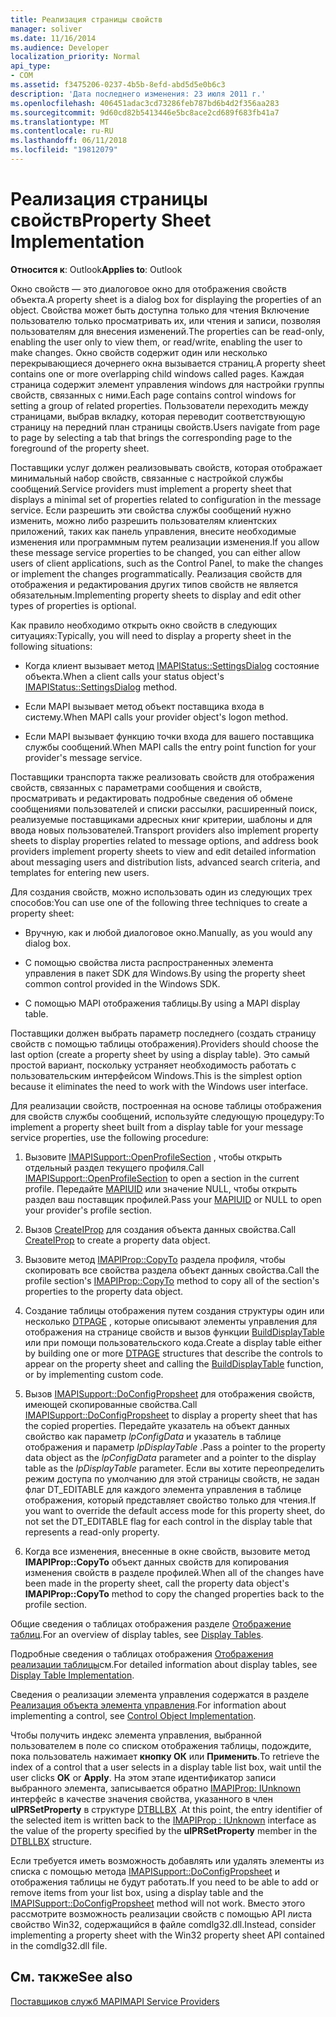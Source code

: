 ```yaml
---
title: Реализация страницы свойств
manager: soliver
ms.date: 11/16/2014
ms.audience: Developer
localization_priority: Normal
api_type:
- COM
ms.assetid: f3475206-0237-4b5b-8efd-abd5d5e0b6c3
description: 'Дата последнего изменения: 23 июля 2011 г.'
ms.openlocfilehash: 406451adac3cd73286feb787bd6b4d2f356aa283
ms.sourcegitcommit: 9d60cd82b5413446e5bc8ace2cd689f683fb41a7
ms.translationtype: MT
ms.contentlocale: ru-RU
ms.lasthandoff: 06/11/2018
ms.locfileid: "19812079"
---
```

# <a name="property-sheet-implementation"></a><span data-ttu-id="374c1-103">Реализация страницы свойств</span><span class="sxs-lookup"><span data-stu-id="374c1-103">Property Sheet Implementation</span></span>

  
  
<span data-ttu-id="374c1-104">**Относится к**: Outlook</span><span class="sxs-lookup"><span data-stu-id="374c1-104">**Applies to**: Outlook</span></span> 
  
<span data-ttu-id="374c1-105">Окно свойств — это диалоговое окно для отображения свойств объекта.</span><span class="sxs-lookup"><span data-stu-id="374c1-105">A property sheet is a dialog box for displaying the properties of an object.</span></span> <span data-ttu-id="374c1-106">Свойства может быть доступна только для чтения Включение пользователю только просматривать их, или чтения и записи, позволяя пользователям для внесения изменений.</span><span class="sxs-lookup"><span data-stu-id="374c1-106">The properties can be read-only, enabling the user only to view them, or read/write, enabling the user to make changes.</span></span> <span data-ttu-id="374c1-107">Окно свойств содержит один или несколько перекрывающиеся дочернего окна вызывается страниц.</span><span class="sxs-lookup"><span data-stu-id="374c1-107">A property sheet contains one or more overlapping child windows called pages.</span></span> <span data-ttu-id="374c1-108">Каждая страница содержит элемент управления windows для настройки группы свойств, связанных с ними.</span><span class="sxs-lookup"><span data-stu-id="374c1-108">Each page contains control windows for setting a group of related properties.</span></span> <span data-ttu-id="374c1-109">Пользователи переходить между страницами, выбрав вкладку, которая переводит соответствующую страницу на передний план страницы свойств.</span><span class="sxs-lookup"><span data-stu-id="374c1-109">Users navigate from page to page by selecting a tab that brings the corresponding page to the foreground of the property sheet.</span></span>
  
<span data-ttu-id="374c1-110">Поставщики услуг должен реализовывать свойств, которая отображает минимальный набор свойств, связанные с настройкой службы сообщений.</span><span class="sxs-lookup"><span data-stu-id="374c1-110">Service providers must implement a property sheet that displays a minimal set of properties related to configuration in the message service.</span></span> <span data-ttu-id="374c1-111">Если разрешить эти свойства службы сообщений нужно изменить, можно либо разрешить пользователям клиентских приложений, таких как панель управления, внесите необходимые изменения или программным путем реализации изменения.</span><span class="sxs-lookup"><span data-stu-id="374c1-111">If you allow these message service properties to be changed, you can either allow users of client applications, such as the Control Panel, to make the changes or implement the changes programmatically.</span></span> <span data-ttu-id="374c1-112">Реализация свойств для отображения и редактирования других типов свойств не является обязательным.</span><span class="sxs-lookup"><span data-stu-id="374c1-112">Implementing property sheets to display and edit other types of properties is optional.</span></span> 
  
<span data-ttu-id="374c1-113">Как правило необходимо открыть окно свойств в следующих ситуациях:</span><span class="sxs-lookup"><span data-stu-id="374c1-113">Typically, you will need to display a property sheet in the following situations:</span></span>
  
- <span data-ttu-id="374c1-114">Когда клиент вызывает метод [IMAPIStatus::SettingsDialog](imapistatus-settingsdialog.md) состояние объекта.</span><span class="sxs-lookup"><span data-stu-id="374c1-114">When a client calls your status object's [IMAPIStatus::SettingsDialog](imapistatus-settingsdialog.md) method.</span></span> 
    
- <span data-ttu-id="374c1-115">Если MAPI вызывает метод объект поставщика входа в систему.</span><span class="sxs-lookup"><span data-stu-id="374c1-115">When MAPI calls your provider object's logon method.</span></span>
    
- <span data-ttu-id="374c1-116">Если MAPI вызывает функцию точки входа для вашего поставщика службы сообщений.</span><span class="sxs-lookup"><span data-stu-id="374c1-116">When MAPI calls the entry point function for your provider's message service.</span></span>
    
<span data-ttu-id="374c1-117">Поставщики транспорта также реализовать свойств для отображения свойств, связанных с параметрами сообщения и свойств, просматривать и редактировать подробные сведения об обмене сообщениями пользователей и списки рассылки, расширенный поиск, реализуемые поставщиками адресных книг критерии, шаблоны и для ввода новых пользователей.</span><span class="sxs-lookup"><span data-stu-id="374c1-117">Transport providers also implement property sheets to display properties related to message options, and address book providers implement property sheets to view and edit detailed information about messaging users and distribution lists, advanced search criteria, and templates for entering new users.</span></span>
  
<span data-ttu-id="374c1-118">Для создания свойств, можно использовать один из следующих трех способов:</span><span class="sxs-lookup"><span data-stu-id="374c1-118">You can use one of the following three techniques to create a property sheet:</span></span>
  
- <span data-ttu-id="374c1-119">Вручную, как и любой диалоговое окно.</span><span class="sxs-lookup"><span data-stu-id="374c1-119">Manually, as you would any dialog box.</span></span>
    
- <span data-ttu-id="374c1-120">С помощью свойства листа распространенных элемента управления в пакет SDK для Windows.</span><span class="sxs-lookup"><span data-stu-id="374c1-120">By using the property sheet common control provided in the Windows SDK.</span></span>
    
- <span data-ttu-id="374c1-121">С помощью MAPI отображения таблицы.</span><span class="sxs-lookup"><span data-stu-id="374c1-121">By using a MAPI display table.</span></span>
    
<span data-ttu-id="374c1-122">Поставщики должен выбрать параметр последнего (создать страницу свойств с помощью таблицы отображения).</span><span class="sxs-lookup"><span data-stu-id="374c1-122">Providers should choose the last option (create a property sheet by using a display table).</span></span> <span data-ttu-id="374c1-123">Это самый простой вариант, поскольку устраняет необходимость работать с пользовательским интерфейсом Windows.</span><span class="sxs-lookup"><span data-stu-id="374c1-123">This is the simplest option because it eliminates the need to work with the Windows user interface.</span></span> 
  
<span data-ttu-id="374c1-124">Для реализации свойств, построенная на основе таблицы отображения для свойств службы сообщений, используйте следующую процедуру:</span><span class="sxs-lookup"><span data-stu-id="374c1-124">To implement a property sheet built from a display table for your message service properties, use the following procedure:</span></span>
  
1. <span data-ttu-id="374c1-125">Вызовите [IMAPISupport::OpenProfileSection](imapisupport-openprofilesection.md) , чтобы открыть отдельный раздел текущего профиля.</span><span class="sxs-lookup"><span data-stu-id="374c1-125">Call [IMAPISupport::OpenProfileSection](imapisupport-openprofilesection.md) to open a section in the current profile.</span></span> <span data-ttu-id="374c1-126">Передайте [MAPIUID](mapiuid.md) или значение NULL, чтобы открыть раздел ваш поставщик профилей.</span><span class="sxs-lookup"><span data-stu-id="374c1-126">Pass your [MAPIUID](mapiuid.md) or NULL to open your provider's profile section.</span></span> 
    
2. <span data-ttu-id="374c1-127">Вызов [CreateIProp](createiprop.md) для создания объекта данных свойства.</span><span class="sxs-lookup"><span data-stu-id="374c1-127">Call [CreateIProp](createiprop.md) to create a property data object.</span></span> 
    
3. <span data-ttu-id="374c1-128">Вызовите метод [IMAPIProp::CopyTo](imapiprop-copyto.md) раздела профиля, чтобы скопировать все свойства раздела объект данных свойства.</span><span class="sxs-lookup"><span data-stu-id="374c1-128">Call the profile section's [IMAPIProp::CopyTo](imapiprop-copyto.md) method to copy all of the section's properties to the property data object.</span></span> 
    
4. <span data-ttu-id="374c1-129">Создание таблицы отображения путем создания структуры один или несколько [DTPAGE](dtpage.md) , которые описывают элементы управления для отображения на странице свойств и вызов функции [BuildDisplayTable](builddisplaytable.md) или при помощи пользовательского кода.</span><span class="sxs-lookup"><span data-stu-id="374c1-129">Create a display table either by building one or more [DTPAGE](dtpage.md) structures that describe the controls to appear on the property sheet and calling the [BuildDisplayTable](builddisplaytable.md) function, or by implementing custom code.</span></span> 
    
5. <span data-ttu-id="374c1-130">Вызов [IMAPISupport::DoConfigPropsheet](imapisupport-doconfigpropsheet.md) для отображения свойств, имеющей скопированные свойства.</span><span class="sxs-lookup"><span data-stu-id="374c1-130">Call [IMAPISupport::DoConfigPropsheet](imapisupport-doconfigpropsheet.md) to display a property sheet that has the copied properties.</span></span> <span data-ttu-id="374c1-131">Передайте указатель на объект данных свойство как параметр _lpConfigData_ и указатель в таблице отображения и параметр _lpDisplayTable_ .</span><span class="sxs-lookup"><span data-stu-id="374c1-131">Pass a pointer to the property data object as the  _lpConfigData_ parameter and a pointer to the display table as the  _lpDisplayTable_ parameter.</span></span> <span data-ttu-id="374c1-132">Если вы хотите переопределить режим доступа по умолчанию для этой страницы свойств, не задан флаг DT_EDITABLE для каждого элемента управления в таблице отображения, который представляет свойство только для чтения.</span><span class="sxs-lookup"><span data-stu-id="374c1-132">If you want to override the default access mode for this property sheet, do not set the DT_EDITABLE flag for each control in the display table that represents a read-only property.</span></span> 
    
6. <span data-ttu-id="374c1-133">Когда все изменения, внесенные в окне свойств, вызовите метод **IMAPIProp::CopyTo** объект данных свойств для копирования изменения свойств в разделе профилей.</span><span class="sxs-lookup"><span data-stu-id="374c1-133">When all of the changes have been made in the property sheet, call the property data object's **IMAPIProp::CopyTo** method to copy the changed properties back to the profile section.</span></span> 
    
<span data-ttu-id="374c1-134">Общие сведения о таблицах отображения разделе [Отображение таблиц](display-tables.md).</span><span class="sxs-lookup"><span data-stu-id="374c1-134">For an overview of display tables, see [Display Tables](display-tables.md).</span></span> 
  
<span data-ttu-id="374c1-135">Подробные сведения о таблицах отображения [Отображения реализации таблицы](display-table-implementation.md)см.</span><span class="sxs-lookup"><span data-stu-id="374c1-135">For detailed information about display tables, see [Display Table Implementation](display-table-implementation.md).</span></span> 
  
<span data-ttu-id="374c1-136">Сведения о реализации элемента управления содержатся в разделе [Реализация объекта элемента управления](control-object-implementation.md).</span><span class="sxs-lookup"><span data-stu-id="374c1-136">For information about implementing a control, see [Control Object Implementation](control-object-implementation.md).</span></span>
  
<span data-ttu-id="374c1-137">Чтобы получить индекс элемента управления, выбранной пользователем в поле со списком отображения таблицы, подождите, пока пользователь нажимает **кнопку ОК** или **Применить**.</span><span class="sxs-lookup"><span data-stu-id="374c1-137">To retrieve the index of a control that a user selects in a display table list box, wait until the user clicks **OK** or **Apply**.</span></span> <span data-ttu-id="374c1-138">На этом этапе идентификатор записи выбранного элемента, записывается обратно [IMAPIProp: IUnknown](imapipropiunknown.md) интерфейс в качестве значения свойства, указанного в член **ulPRSetProperty** в структуре [DTBLLBX](dtbllbx.md) .</span><span class="sxs-lookup"><span data-stu-id="374c1-138">At this point, the entry identifier of the selected item is written back to the [IMAPIProp : IUnknown](imapipropiunknown.md) interface as the value of the property specified by the **ulPRSetProperty** member in the [DTBLLBX](dtbllbx.md) structure.</span></span> 
  
<span data-ttu-id="374c1-139">Если требуется иметь возможность добавлять или удалять элементы из списка с помощью метода [IMAPISupport::DoConfigPropsheet](imapisupport-doconfigpropsheet.md) и отображения таблицы не будут работать.</span><span class="sxs-lookup"><span data-stu-id="374c1-139">If you need to be able to add or remove items from your list box, using a display table and the [IMAPISupport::DoConfigPropsheet](imapisupport-doconfigpropsheet.md) method will not work.</span></span> <span data-ttu-id="374c1-140">Вместо этого рассмотрите возможность реализации свойств с помощью API листа свойство Win32, содержащийся в файле comdlg32.dll.</span><span class="sxs-lookup"><span data-stu-id="374c1-140">Instead, consider implementing a property sheet with the Win32 property sheet API contained in the comdlg32.dll file.</span></span> 
  
## <a name="see-also"></a><span data-ttu-id="374c1-141">См. также</span><span class="sxs-lookup"><span data-stu-id="374c1-141">See also</span></span>



[<span data-ttu-id="374c1-142">Поставщиков служб MAPI</span><span class="sxs-lookup"><span data-stu-id="374c1-142">MAPI Service Providers</span></span>](mapi-service-providers.md)

